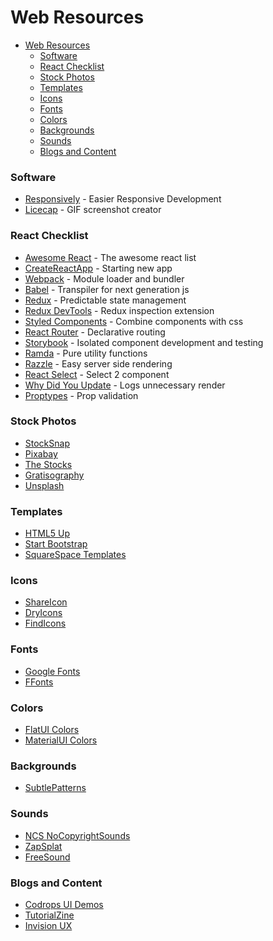 # Web Resources
- [Web Resources](#web-resources)
    - [Software](#software)
    - [React Checklist](#react-checklist)
    - [Stock Photos](#stock-photos)
    - [Templates](#templates)
    - [Icons](#icons)
    - [Fonts](#fonts)
    - [Colors](#colors)
    - [Backgrounds](#backgrounds)
    - [Sounds](#sounds)
    - [Blogs and Content](#blogs-and-content)

### Software
- [Responsively](https://responsively.app/download) - Easier Responsive Development
- [Licecap](https://www.cockos.com/licecap/) - GIF screenshot creator

### React Checklist
- [Awesome React](https://github.com/enaqx/awesome-react) - The awesome react list
- [CreateReactApp](https://github.com/facebookincubator/create-react-app) - Starting new app
- [Webpack](https://github.com/webpack/webpack) - Module loader and bundler
- [Babel](https://github.com/babel/babel) - Transpiler for next generation js
- [Redux](https://github.com/reactjs/redux) - Predictable state management
- [Redux DevTools](https://github.com/gaearon/redux-devtools) - Redux inspection extension
- [Styled Components](https://github.com/styled-components/styled-components) - Combine components with css
- [React Router](https://github.com/ReactTraining/react-router) - Declarative routing
- [Storybook](https://github.com/storybooks/storybook) - Isolated component development and testing
- [Ramda](https://github.com/ramda/ramda) - Pure utility functions
- [Razzle](https://github.com/jaredpalmer/razzle) - Easy server side rendering
- [React Select](https://github.com/JedWatson/react-select) - Select 2 component
- [Why Did You Update](https://github.com/maicki/why-did-you-update) - Logs unnecessary render
- [Proptypes](https://github.com/facebook/prop-types) - Prop validation

### Stock Photos
- [StockSnap](https://stocksnap.io/)
- [Pixabay](https://pixabay.com/)
- [The Stocks](http://thestocks.im)
- [Gratisography](https://gratisography.com/)
- [Unsplash](https://unsplash.com/)

### Templates
- [HTML5 Up](https://html5up.net/)
- [Start Bootstrap](https://startbootstrap.com/)
- [SquareSpace Templates](https://www.squarespace.com/templates/)

### Icons
- [ShareIcon](https://www.shareicon.net/)
- [DryIcons](http://dryicons.com/)
- [FindIcons](http://findicons.com/pack)

### Fonts
- [Google Fonts](https://fonts.google.com/)
- [FFonts](https://www.ffonts.net/)

### Colors
- [FlatUI Colors](http://flatuicolors.com/)
- [MaterialUI Colors](http://materialuicolors.co)

### Backgrounds
- [SubtlePatterns](https://www.toptal.com/designers/subtlepatterns/)

### Sounds
- [NCS NoCopyrightSounds](http://nocopyrightsounds.co.uk/)
- [ZapSplat](https://www.zapsplat.com/sound-effect-categories/)
- [FreeSound](https://freesound.org/)

### Blogs and Content
- [Codrops UI Demos](https://tympanus.net/codrops/)
- [TutorialZine](https://tutorialzine.com/)
- [Invision UX](https://www.invisionapp.com/blog)
